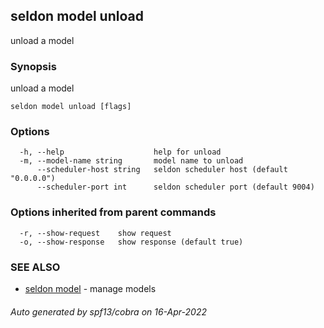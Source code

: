 ## seldon model unload

unload a model

### Synopsis

unload a model

```
seldon model unload [flags]
```

### Options

```
  -h, --help                    help for unload
  -m, --model-name string       model name to unload
      --scheduler-host string   seldon scheduler host (default "0.0.0.0")
      --scheduler-port int      seldon scheduler port (default 9004)
```

### Options inherited from parent commands

```
  -r, --show-request    show request
  -o, --show-response   show response (default true)
```

### SEE ALSO

* [seldon model](seldon_model.md)	 - manage models

###### Auto generated by spf13/cobra on 16-Apr-2022
